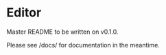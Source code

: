# Editor
Master README to be written on v0.1.0.

Please see /docs/ for documentation in the meantime.
